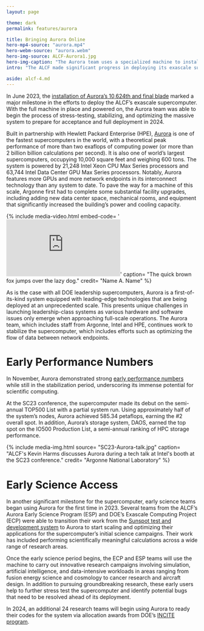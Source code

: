 ```yaml
---
layout: page

theme: dark
permalink: features/aurora

title: Bringing Aurora Online
hero-mp4-source: "aurora.mp4"
hero-webm-source: "aurora.webm"
hero-img-source: ALCF-Aurora1.jpg
hero-img-caption: "The Aurora team uses a specialized machine to install the supercomputer's blades."
intro: "The ALCF made significant progress in deploying its exascale supercomputer in 2023, completing the hardware installation, registering early performance numbers, and supporting early science teams’ initial runs on the system."

aside: alcf-4.md
---
```


In June 2023, the [installation of Aurora’s 10,624th and final blade](www.alcf.anl.gov/news/argonne-installs-final-components-aurora-supercomputer) marked a major milestone in the efforts to deploy the ALCF’s exascale supercomputer. With the full machine in place and powered on, the Aurora team was able to begin the process of stress-testing, stabilizing, and optimizing the massive system to prepare for acceptance and full deployment in 2024.  

Built in partnership with Hewlett Packard Enterprise (HPE), [Aurora](www.alcf.anl.gov/aurora) is one of the fastest supercomputers in the world, with a theoretical peak performance of more than two exaflops of computing power (or more than 2 billion billion calculations per second). It is also one of world’s largest supercomputers, occupying 10,000 square feet and weighing 600 tons. The system is powered by 21,248 Intel Xeon CPU Max Series processors and 63,744 Intel Data Center GPU Max Series processors. Notably, Aurora features more GPUs and more network endpoints in its interconnect technology than any system to date. To pave the way for a machine of this scale, Argonne first had to complete some substantial facility upgrades, including adding new data center space, mechanical rooms, and equipment that significantly increased the building’s power and cooling capacity. 

{% include media-video.html embed-code= '<iframe src="https://www.youtube.com/embed/VW0hCq4G3uM?si=02Bsm94uZaZQgSrQ" title="YouTube video player" frameborder="0" allow="accelerometer; autoplay; clipboard-write; encrypted-media; gyroscope; picture-in-picture; web-share" allowfullscreen></iframe>' caption= "The quick brown fox jumps over the lazy dog." credit= "Name A. Name" %}

As is the case with all DOE leadership supercomputers, Aurora is a first-of-its-kind system equipped with leading-edge technologies that are being deployed at an unprecedented scale. This presents unique challenges in launching leadership-class systems as various hardware and software issues only emerge when approaching full-scale operations. The Aurora team, which includes staff from Argonne, Intel and HPE, continues work to stabilize the supercomputer, which includes efforts such as optimizing the flow of data between network endpoints.

# Early Performance Numbers

In November, Aurora demonstrated strong [early performance numbers](www.alcf.anl.gov/news/argonne-shares-strong-early-performance-numbers-aurora-supercomputer) while still in the stabilization period, underscoring its immense potential for scientific computing. 

At the SC23 conference, the supercomputer made its debut on the semi-annual TOP500 List with a partial system run. Using approximately half of the system’s nodes, Aurora achieved 585.34 petaflops, earning the #2 overall spot. In addition, Aurora’s storage system, DAOS, earned the top spot on the IO500 Production List, a semi-annual ranking of HPC storage performance. 

{% include media-img.html
   source= "SC23-Aurora-talk.jpg"
   caption= "ALCF's Kevin Harms discusses Aurora during a tech talk at Intel's booth at the SC23 conference."
   credit= "Argonne National Laboratory"
%}

# Early Science Access

In another significant milestone for the supercomputer, early science teams began using Aurora for the first time in 2023. Several teams from the ALCF’s Aurora Early Science Program (ESP) and DOE’s Exascale Computing Project (ECP) were able to transition their work from the [Sunspot test and development system](www.alcf.anl.gov/news/argonne-s-new-sunspot-testbed-provides-ramp-aurora-exascale-supercomputer) to Aurora to start scaling and optimizing their applications for the supercomputer’s initial science campaigns. Their work has included performing scientifically meaningful calculations across a wide range of research areas.

Once the early science period begins, the ECP and ESP teams will use the machine to carry out innovative research campaigns involving simulation, artificial intelligence, and data-intensive workloads in areas ranging from fusion energy science and cosmology to cancer research and aircraft design. In addition to pursuing groundbreaking research, these early users help to further stress test the supercomputer and identify potential bugs that need to be resolved ahead of its deployment.

In 2024, an additional 24 research teams will begin using Aurora to ready their codes for the system via allocation awards from DOE’s [INCITE program](www.alcf.anl.gov/news/incite-program-awards-supercomputing-time-75-high-impact-projects). 
